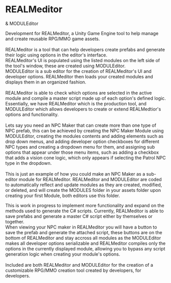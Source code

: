 # REALMeditor<BR>
& MODULEditor<BR>

Development for REALMeditor, a Unity Game Engine tool to help manage and create reusable RPG/MMO game assets.
<BR><BR>
REALMeditor is a tool that can help developers create prefabs and generate their logic using options in the editor's interface.<BR>
REALMeditor's UI is populated using the listed modules on the left side of the tool's window, these are created using MODULEditor.<BR>
MODULEditor is a sub editor for the creation of REALMeditor's UI and developer options. REALMeditor then loads your created modules and displays them in an organized fashion.<BR>
<BR>
REALMeditor is able to check which options are selected in the active module and compile a master script made up of each option's defined logic. <BR>
Essentially, we have REALMeditor which is the production tool, and MODULEditor which allows developers to create or extend REALMedtior's options and functionality.
<BR><BR>
Lets say you need an NPC Maker that can create more than one type of NPC prefab, this can be achieved by creating the NPC Maker Module using MODULEditor, creating the modules contents and adding elements such as drop down menus, and adding developer option checkboxes for different NPC types and creating a dropdown menu for them, and assigning sub options that appear under those menu items, such as adding a checkbox that adds a vision cone logic, which only appears if selecting the Patrol NPC type in the dropdown.<BR>
<BR>
This is just an example of how you could make an NPC Maker as a sub-editor module for REALMeditor. REALMeditor and MODULEditor are coded to automatically reflect and update modules as they are created, modified, or deleted, and will create the MODULES folder in your assets folder upon creating your first Module, both editors use this folder.<BR>

This is work in progress to implement more functionality and expand on the methods used to generate the C# scripts. Currently, REALMeditor is able to save prefabs and generate a master C# script either by themselves or together.<BR>
When viewing your NPC maker in REALMeditor you will have a button to save the prefab and generate the attached script, these buttons are on the bottom of REALMeditor and stay accross all modules as the MODULEditor makes all developer options serializable and REALMeditor compiles only the options in the currently displayed module, allowing you to bypass any script generation logic when creating your module's options.
<BR><BR>
Included are both REALMeditor and MODULEditor for the creation of a customizable RPG/MMO creation tool created by developers, for developers.
